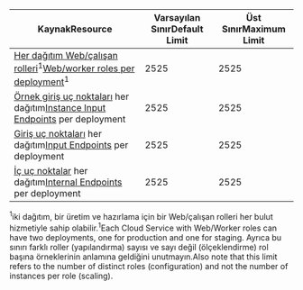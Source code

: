 | <span data-ttu-id="317a7-101">Kaynak</span><span class="sxs-lookup"><span data-stu-id="317a7-101">Resource</span></span> | <span data-ttu-id="317a7-102">Varsayılan Sınır</span><span class="sxs-lookup"><span data-stu-id="317a7-102">Default Limit</span></span> | <span data-ttu-id="317a7-103">Üst Sınır</span><span class="sxs-lookup"><span data-stu-id="317a7-103">Maximum Limit</span></span> |
| --- | --- | --- |
| <span data-ttu-id="317a7-104">[Her dağıtım Web/çalışan rolleri](../articles/cloud-services/cloud-services-choose-me.md)<sup>1</sup></span><span class="sxs-lookup"><span data-stu-id="317a7-104">[Web/worker roles per deployment](../articles/cloud-services/cloud-services-choose-me.md)<sup>1</sup></span></span> |<span data-ttu-id="317a7-105">25</span><span class="sxs-lookup"><span data-stu-id="317a7-105">25</span></span> |<span data-ttu-id="317a7-106">25</span><span class="sxs-lookup"><span data-stu-id="317a7-106">25</span></span> |
| <span data-ttu-id="317a7-107">[Örnek giriş uç noktaları](http://msdn.microsoft.com/library/gg557552.aspx#InstanceInputEndpoint) her dağıtım</span><span class="sxs-lookup"><span data-stu-id="317a7-107">[Instance Input Endpoints](http://msdn.microsoft.com/library/gg557552.aspx#InstanceInputEndpoint) per deployment</span></span> |<span data-ttu-id="317a7-108">25</span><span class="sxs-lookup"><span data-stu-id="317a7-108">25</span></span> |<span data-ttu-id="317a7-109">25</span><span class="sxs-lookup"><span data-stu-id="317a7-109">25</span></span> |
| <span data-ttu-id="317a7-110">[Giriş uç noktaları](http://msdn.microsoft.com/library/gg557552.aspx#InputEndpoint) her dağıtım</span><span class="sxs-lookup"><span data-stu-id="317a7-110">[Input Endpoints](http://msdn.microsoft.com/library/gg557552.aspx#InputEndpoint) per deployment</span></span> |<span data-ttu-id="317a7-111">25</span><span class="sxs-lookup"><span data-stu-id="317a7-111">25</span></span> |<span data-ttu-id="317a7-112">25</span><span class="sxs-lookup"><span data-stu-id="317a7-112">25</span></span> |
| <span data-ttu-id="317a7-113">[İç uç noktalar](http://msdn.microsoft.com/library/gg557552.aspx#InternalEndpoint) her dağıtım</span><span class="sxs-lookup"><span data-stu-id="317a7-113">[Internal Endpoints](http://msdn.microsoft.com/library/gg557552.aspx#InternalEndpoint) per deployment</span></span> |<span data-ttu-id="317a7-114">25</span><span class="sxs-lookup"><span data-stu-id="317a7-114">25</span></span> |<span data-ttu-id="317a7-115">25</span><span class="sxs-lookup"><span data-stu-id="317a7-115">25</span></span> |

<span data-ttu-id="317a7-116"><sup>1</sup>iki dağıtım, bir üretim ve hazırlama için bir Web/çalışan rolleri her bulut hizmetiyle sahip olabilir.</span><span class="sxs-lookup"><span data-stu-id="317a7-116"><sup>1</sup>Each Cloud Service with Web/Worker roles can have two deployments, one for production and one for staging.</span></span> <span data-ttu-id="317a7-117">Ayrıca bu sınırı farklı roller (yapılandırma) sayısı ve sayı değil (ölçeklendirme) rol başına örneklerinin anlamına geldiğini unutmayın.</span><span class="sxs-lookup"><span data-stu-id="317a7-117">Also note that this limit refers to the number of distinct roles (configuration) and not the number of instances per role (scaling).</span></span>


